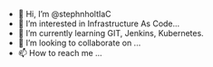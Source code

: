 - 👋 Hi, I’m @stephnholtIaC
- 👀 I’m interested in Infrastructure As Code...
- 🌱 I’m currently learning GIT, Jenkins, Kubernetes.
- 💞️ I’m looking to collaborate on ...
- 📫 How to reach me ...

<!---
stephnholtIaC/stephnholtIaC is a ✨ special ✨ repository because its `README.md` (this file) appears on your GitHub profile.
You can click the Preview link to take a look at your changes.
--->
